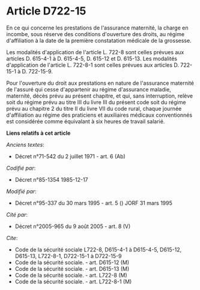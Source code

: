 # Article D722-15

En ce qui concerne les prestations de l'assurance maternité, la charge en incombe, sous réserve des conditions d'ouverture
des droits, au régime d'affiliation à la date de la première constatation médicale de la grossesse. 

Les modalités d'application de l'article L. 722-8 sont celles prévues aux articles D. 615-4-1 à D. 615-4-5, D. 615-12 et D.
615-13. Les modalités d'application de l'article L. 722-8-1 sont celles prévues aux articles D. 722-15-1 à D. 722-15-9.

Pour l'ouverture du droit aux prestations en nature de l'assurance maternité de l'assuré qui cesse d'appartenir au régime
d'assurance maladie, maternité, décès prévu au présent chapitre, et qui, sans interruption, relève soit du régime prévu au
titre III du livre III du présent code soit du régime prévu au chapitre 2 du titre II du livre VII du code rural, chaque
journée d'affiliation au régime des praticiens et auxiliaires médicaux conventionnés est considérée comme équivalant à six
heures de travail salarié.

**Liens relatifs à cet article**

_Anciens textes_:

  - Décret n°71-542 du 2 juillet 1971 - art. 6 (Ab)

_Codifié par_:

  - Décret n°85-1354 1985-12-17

_Modifié par_:

  - Décret n°95-337 du 30 mars 1995 - art. 5 () JORF 31 mars 1995

_Cité par_:

  - Décret n°2005-965 du 9 août 2005 - art. 8 (V)

_Cite_:

  - Code de la sécurité sociale L722-8, D615-4-1 à D615-4-5, D615-12, D615-13, L722-8-1, D722-15-1 à D722-15-9
  - Code de la sécurité sociale. - art. D615-12 (M)
  - Code de la sécurité sociale. - art. D615-13 (M)
  - Code de la sécurité sociale. - art. L722-8 (M)
  - Code de la sécurité sociale. - art. L722-8-1 (M)
